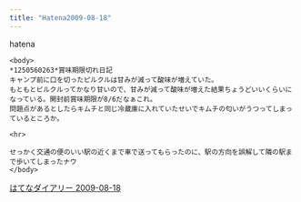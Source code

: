 ```yaml
---
title: "Hatena2009-08-18"
---
```


hatena

```
<body>
*1250560263*賞味期限切れ日記
キャンプ前に口を切ったピルクルは甘みが減って酸味が増えていた。
もともとピルクルってかなり甘いので、甘みが減って酸味が増えた結果ちょうどいいくらいになっている。開封前賞味期限が8/6だなぁこれ。
問題点があるとしたらキムチと同じ冷蔵庫に入れていたせいでキムチの匂いがうつってしまっているところか。

<hr>

せっかく交通の便のいい駅の近くまで車で送ってもらったのに、駅の方向を誤解して隣の駅まで歩いてしまったナウ
</body>
```


[はてなダイアリー 2009-08-18](https://nishiohirokazu.hatenadiary.org/archive/2009/08/18)